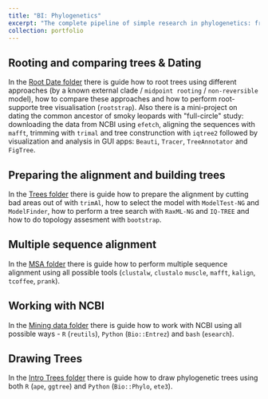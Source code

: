 ```yaml
---
title: "BI: Phylogenetics"
excerpt: "The complete pipeline of simple research in phylogenetics: from working with NCBI (and other databases) to building trees, evaluating them, and getting some worthwhile results"
collection: portfolio
---
```


## Rooting and comparing trees & Dating

In the [Root Date folder](https://github.com/iliapopov17/BI-Phylogenetics/tree/main/5%20-%20Root%20Date) there is guide how to root trees using different approaches (by a known external clade / `midpoint rooting` / `non-reversible` model), how to compare these approaches and how to perform root-supporte tree visualisation (`rootstrap`). Also there is a mini-project on dating the common ancestor of smoky leopards with "full-circle" study: downloading the data from NCBI using `efetch`, aligning the sequences with `mafft`, trimming with `trimal` and tree construnction with `iqtree2` followed by visualization and analysis in GUI apps: `Beauti`, `Tracer`, `TreeAnnotator` and `FigTree`.

## Preparing the alignment and building trees

In the [Trees folder](https://github.com/iliapopov17/BI-Phylogenetics/tree/main/4%20-%20Trees) there is guide how to prepare the alignment by cutting bad areas out of with `trimAl`, how to select the model with `ModelTest-NG` and `ModelFinder`, how to perform a tree search with `RaxML-NG` and `IQ-TREE` and how to do topology assesment with `bootstrap`.

## Multiple sequence alignment

In the [MSA folder](https://github.com/iliapopov17/BI-Phylogenetics/tree/main/3%20-%20MSA) there is guide how to perform multiple sequence alignment using all possible tools (`clustalw`, `clustalo` `muscle`, `mafft`, `kalign`, `tcoffee`, `prank`).

## Working with NCBI

In the [Mining data folder](https://github.com/iliapopov17/BI-Phylogenetics/tree/main/2%20-%20Mining%20Data) there is guide how to work with NCBI using all possible ways - `R` (`reutils`), `Python` (`Bio::Entrez`) and `bash` (`esearch`).

## Drawing Trees

In the [Intro Trees folder](https://github.com/iliapopov17/BI-Phylogenetics/tree/main/1%20-%20Intro%20Trees) there is guide how to draw phylogenetic trees using both `R` (`ape`, `ggtree`) and `Python` (`Bio::Phylo`, `ete3`).